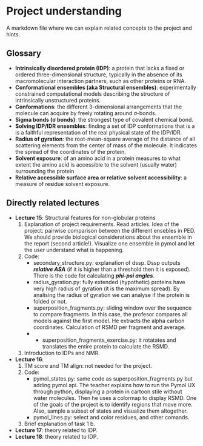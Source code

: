 # Project understanding
A markdown file where we can explain related concepts to the project and hints.

## Glossary
* **Intrinsically disordered protein (IDP)**: a protein that lacks a fixed or ordered three-dimensional structure, typically in the absence of its macromolecular interaction partners, such as other proteins or RNA.
* **Conformational ensembles (aka Structural ensembles)**: experimentally constrained computational models describing the structure of intrinsically unstructured proteins.
* **Conformations**: the different 3-dimensional arrangements that the molecule can acquire by freely rotating around σ-bonds.
* **Sigma bonds (σ bonds)**: the strongest type of covalent chemical bond.
* **Solving IDP/IDR ensembles**: finding a set of IDP conformations that is a is a faithful representation of the real physical state of the IDP/IDR.
* **Radius of gyration**: the root-mean-square average of the distance of all scattering elements from the center of mass of the molecule. It indicates the spread of the coordinates of the protein.
* **Solvent exposure**: of an amino acid in a protein measures to what extent the amino acid is accessible to the solvent (usually water) surrounding the protein
* **Relative accessible surface area or relative solvent accessibility**: a measure of residue solvent exposure.

## Directly related lectures
* **Lecture 15**: Structural features for non-globular proteins
  1. Explanation of project requirements. Read articles. Idea of the project: pairwise comparison between the different ensebles in PED. We should provide biological considerations about the ensemble in the report (second article!). Visualize one ensemble in pymol and let the user understand what is happening.
  2. Code:
      *  secondary_structure.py: explanation of dssp. Dssp outputs ***relative ASA*** (if it is higher than a threshold then it is exposed). There is the code for calculating ***phi-psi angles***.
      * radius_gyration.py: fully extended (hypothetic) proteins have very high radius of gyration (it is the maximum spread). By analising the radius of gyration we can analyse if the protein is folded or not.
      * superposition_fragments.py: sliding window over the sequence to compare fragments. In this case, the profesor compares all models against the first model. He extracts the alpha carbon coordinates. Calculation of RSMD per fragment and average.
      * * superposition_fragments_exercise.py: it rotatates and translates the entire protein to calculate the RSMD.
  3. Introduction to IDPs and NMR.
* **Lecture 16**: 
  1. TM score and TM align: not needed for the project.
  2. Code:
      * pymol_states.py: same code as superposition_fragments.py but adding pymol api. The teacher explains how to run the Pymol UX through python, displaying a protein in cartoon stile without water molecules. Then he uses a colormap to display RSMD. One of the goals of the project is to identify regions that move more. Also, sample a subset of states and visualize them altogether.
      * pymol_lines.py: select and color residues, and other comands. 
  3. Brief explanation of task 1 b.
* **Lecture 17**: theory related to IDP.
* **Lecture 18**: theory related to IDP.
